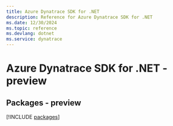 ```yaml
---
title: Azure Dynatrace SDK for .NET
description: Reference for Azure Dynatrace SDK for .NET
ms.date: 12/30/2024
ms.topic: reference
ms.devlang: dotnet
ms.service: dynatrace
---
```

# Azure Dynatrace SDK for .NET - preview
## Packages - preview
[!INCLUDE [packages](dynatrace-index.md)]